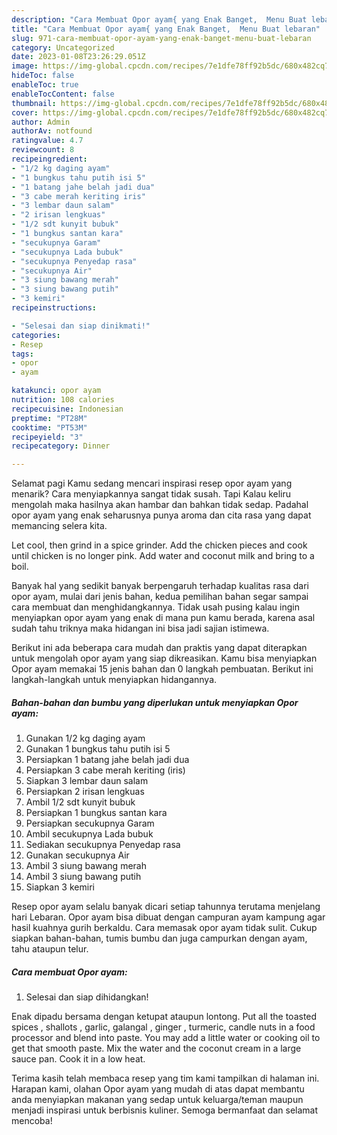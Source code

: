 ```yaml
---
description: "Cara Membuat Opor ayam{ yang Enak Banget,  Menu Buat lebaran"
title: "Cara Membuat Opor ayam{ yang Enak Banget,  Menu Buat lebaran"
slug: 971-cara-membuat-opor-ayam-yang-enak-banget-menu-buat-lebaran
category: Uncategorized
date: 2023-01-08T23:26:29.051Z
image: https://img-global.cpcdn.com/recipes/7e1dfe78ff92b5dc/680x482cq70/opor-ayam-foto-resep-utama.jpg
hideToc: false
enableToc: true
enableTocContent: false
thumbnail: https://img-global.cpcdn.com/recipes/7e1dfe78ff92b5dc/680x482cq70/opor-ayam-foto-resep-utama.jpg
cover: https://img-global.cpcdn.com/recipes/7e1dfe78ff92b5dc/680x482cq70/opor-ayam-foto-resep-utama.jpg
author: Admin
authorAv: notfound
ratingvalue: 4.7
reviewcount: 8
recipeingredient:
- "1/2 kg daging ayam"
- "1 bungkus tahu putih isi 5"
- "1 batang jahe belah jadi dua"
- "3 cabe merah keriting iris"
- "3 lembar daun salam"
- "2 irisan lengkuas"
- "1/2 sdt kunyit bubuk"
- "1 bungkus santan kara"
- "secukupnya Garam"
- "secukupnya Lada bubuk"
- "secukupnya Penyedap rasa"
- "secukupnya Air"
- "3 siung bawang merah"
- "3 siung bawang putih"
- "3 kemiri"
recipeinstructions:

- "Selesai dan siap dinikmati!"
categories:
- Resep
tags:
- opor
- ayam

katakunci: opor ayam 
nutrition: 108 calories
recipecuisine: Indonesian
preptime: "PT28M"
cooktime: "PT53M"
recipeyield: "3"
recipecategory: Dinner

---
```



Selamat pagi Kamu sedang mencari inspirasi resep opor ayam yang menarik? Cara menyiapkannya sangat tidak susah. Tapi Kalau keliru mengolah maka hasilnya akan hambar dan bahkan tidak sedap. Padahal opor ayam yang enak seharusnya punya aroma dan cita rasa yang dapat memancing selera kita.


Let cool, then grind in a spice grinder. Add the chicken pieces and cook until chicken is no longer pink. Add water and coconut milk and bring to a boil.

Banyak hal yang sedikit banyak berpengaruh terhadap kualitas rasa dari opor ayam, mulai dari jenis bahan, kedua pemilihan bahan segar sampai cara membuat dan menghidangkannya. Tidak usah pusing kalau ingin menyiapkan opor ayam yang enak di mana pun kamu berada, karena asal sudah tahu triknya maka hidangan ini bisa jadi sajian istimewa.


Berikut ini ada beberapa cara mudah dan praktis yang dapat diterapkan untuk mengolah opor ayam yang siap dikreasikan. Kamu bisa menyiapkan Opor ayam memakai 15 jenis bahan dan 0 langkah pembuatan. Berikut ini langkah-langkah untuk menyiapkan hidangannya.

<!--inarticleads1-->

##### Bahan-bahan dan bumbu yang diperlukan untuk menyiapkan Opor ayam:

1. Gunakan 1/2 kg daging ayam
1. Gunakan 1 bungkus tahu putih isi 5
1. Persiapkan 1 batang jahe belah jadi dua
1. Persiapkan 3 cabe merah keriting (iris)
1. Siapkan 3 lembar daun salam
1. Persiapkan 2 irisan lengkuas
1. Ambil 1/2 sdt kunyit bubuk
1. Persiapkan 1 bungkus santan kara
1. Persiapkan secukupnya Garam
1. Ambil secukupnya Lada bubuk
1. Sediakan secukupnya Penyedap rasa
1. Gunakan secukupnya Air
1. Ambil 3 siung bawang merah
1. Ambil 3 siung bawang putih
1. Siapkan 3 kemiri


Resep opor ayam selalu banyak dicari setiap tahunnya terutama menjelang hari Lebaran. Opor ayam bisa dibuat dengan campuran ayam kampung agar hasil kuahnya gurih berkaldu. Cara memasak opor ayam tidak sulit. Cukup siapkan bahan-bahan, tumis bumbu dan juga campurkan dengan ayam, tahu ataupun telur. 

<!--inarticleads2-->

##### Cara membuat Opor ayam:


1. Selesai dan siap dihidangkan!

Enak dipadu bersama dengan ketupat ataupun lontong. Put all the toasted spices , shallots , garlic, galangal , ginger , turmeric, candle nuts in a food processor and blend into paste. You may add a little water or cooking oil to get that smooth paste. Mix the water and the coconut cream in a large sauce pan. Cook it in a low heat. 

Terima kasih telah membaca resep yang tim kami tampilkan di halaman ini. Harapan kami, olahan Opor ayam yang mudah di atas dapat membantu anda menyiapkan makanan yang sedap untuk keluarga/teman maupun menjadi inspirasi untuk berbisnis kuliner. Semoga bermanfaat dan selamat mencoba!
